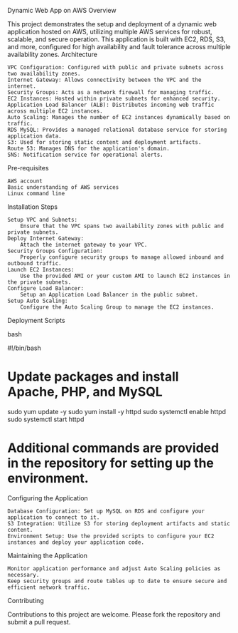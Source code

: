 Dynamic Web App on AWS
Overview

This project demonstrates the setup and deployment of a dynamic web application hosted on AWS, utilizing multiple AWS services for robust, scalable, and secure operation. This application is built with EC2, RDS, S3, and more, configured for high availability and fault tolerance across multiple availability zones.
Architecture

    VPC Configuration: Configured with public and private subnets across two availability zones.
    Internet Gateway: Allows connectivity between the VPC and the internet.
    Security Groups: Acts as a network firewall for managing traffic.
    EC2 Instances: Hosted within private subnets for enhanced security.
    Application Load Balancer (ALB): Distributes incoming web traffic across multiple EC2 instances.
    Auto Scaling: Manages the number of EC2 instances dynamically based on traffic.
    RDS MySQL: Provides a managed relational database service for storing application data.
    S3: Used for storing static content and deployment artifacts.
    Route 53: Manages DNS for the application's domain.
    SNS: Notification service for operational alerts.

Pre-requisites

    AWS account
    Basic understanding of AWS services
    Linux command line

Installation Steps

    Setup VPC and Subnets:
        Ensure that the VPC spans two availability zones with public and private subnets.
    Deploy Internet Gateway:
        Attach the internet gateway to your VPC.
    Security Groups Configuration:
        Properly configure security groups to manage allowed inbound and outbound traffic.
    Launch EC2 Instances:
        Use the provided AMI or your custom AMI to launch EC2 instances in the private subnets.
    Configure Load Balancer:
        Setup an Application Load Balancer in the public subnet.
    Setup Auto Scaling:
        Configure the Auto Scaling Group to manage the EC2 instances.

Deployment Scripts

bash

#!/bin/bash
# Update packages and install Apache, PHP, and MySQL
sudo yum update -y
sudo yum install -y httpd
sudo systemctl enable httpd
sudo systemctl start httpd

# Additional commands are provided in the repository for setting up the environment.

Configuring the Application

    Database Configuration: Set up MySQL on RDS and configure your application to connect to it.
    S3 Integration: Utilize S3 for storing deployment artifacts and static content.
    Environment Setup: Use the provided scripts to configure your EC2 instances and deploy your application code.

Maintaining the Application

    Monitor application performance and adjust Auto Scaling policies as necessary.
    Keep security groups and route tables up to date to ensure secure and efficient network traffic.

Contributing

Contributions to this project are welcome. Please fork the repository and submit a pull request.
